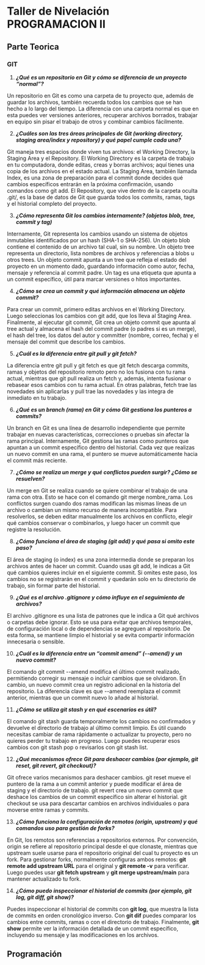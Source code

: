 # Taller de Nivelación PROGRAMACION II
## Parte Teorica

### GIT

1. ***¿Qué es un repositorio en Git y cómo se diferencia de un proyecto “normal”?***

Un repositorio en Git es como una carpeta de tu proyecto que, además de guardar los archivos, también recuerda todos los cambios que se han hecho a lo largo del tiempo. La diferencia con una carpeta normal es que en esta puedes ver versiones anteriores, recuperar archivos borrados, trabajar en equipo sin pisar el trabajo de otros y combinar cambios fácilmente.

2. ***¿Cuáles son las tres áreas principales de Git (working directory, staging area/index y repository) y qué papel cumple cada una?***

Git maneja tres espacios donde viven tus archivos: el Working Directory, la Staging Area y el Repository. El Working Directory es la carpeta de trabajo en tu computadora, donde editas, creas y borras archivos; aquí tienes una copia de los archivos en el estado actual. La Staging Area, también llamada Index, es una zona de preparación para el commit donde decides qué cambios específicos entrarán en la próxima confirmación, usando comandos como git add. El Repository, que vive dentro de la carpeta oculta .git/, es la base de datos de Git que guarda todos los commits, ramas, tags y el historial completo del proyecto.

3. ***¿Cómo representa Git los cambios internamente? (objetos blob, tree, commit y tag)***

Internamente, Git representa los cambios usando un sistema de objetos inmutables identificados por un hash (SHA-1 o SHA-256). Un objeto blob contiene el contenido de un archivo tal cual, sin su nombre. Un objeto tree representa un directorio, lista nombres de archivos y referencias a blobs u otros trees. Un objeto commit apunta a un tree que refleja el estado del proyecto en un momento dado, guardando información como autor, fecha, mensaje y referencia al commit padre. Un tag es una etiqueta que apunta a un commit específico, útil para marcar versiones o hitos importantes.

4. ***¿Cómo se crea un commit y qué información almacena un objeto commit?***

Para crear un commit, primero editas archivos en el Working Directory. Luego seleccionas los cambios con git add, que los lleva al Staging Area. Finalmente, al ejecutar git commit, Git crea un objeto commit que apunta al tree actual y almacena el hash del commit padre (o padres si es un merge), el hash del tree, los datos del autor y committer (nombre, correo, fecha) y el mensaje del commit que describe los cambios.

5. ***¿Cuál es la diferencia entre git pull y git fetch?***

La diferencia entre git pull y git fetch es que git fetch descarga commits, ramas y objetos del repositorio remoto pero no los fusiona con tu rama actual, mientras que git pull realiza un fetch y, además, intenta fusionar o rebasear esos cambios con tu rama actual. En otras palabras, fetch trae las novedades sin aplicarlas y pull trae las novedades y las integra de inmediato en tu trabajo.

6. ***¿Qué es un branch (rama) en Git y cómo Git gestiona los punteros a commits?***

Un branch en Git es una línea de desarrollo independiente que permite trabajar en nuevas características, correcciones o pruebas sin afectar la rama principal. Internamente, Git gestiona las ramas como punteros que apuntan a un commit específico dentro del historial. Cada vez que realizas un nuevo commit en una rama, el puntero se mueve automáticamente hacia el commit más reciente.

7. ***¿Cómo se realiza un merge y qué conflictos pueden surgir? ¿Cómo se resuelven?***

Un merge en Git se realiza cuando se quiere combinar el trabajo de una rama con otra. Esto se hace con el comando git merge nombre_rama. Los conflictos surgen cuando dos ramas modifican las mismas líneas de un archivo o cambian un mismo recurso de manera incompatible. Para resolverlos, se deben editar manualmente los archivos en conflicto, elegir qué cambios conservar o combinarlos, y luego hacer un commit que registre la resolución.

8. ***¿Cómo funciona el área de staging (git add) y qué pasa si omito este paso?***

El área de staging (o index) es una zona intermedia donde se preparan los archivos antes de hacer un commit. Cuando usas git add, le indicas a Git qué cambios quieres incluir en el siguiente commit. Si omites este paso, los cambios no se registrarán en el commit y quedarán solo en tu directorio de trabajo, sin formar parte del historial.

9. ***¿Qué es el archivo .gitignore y cómo influye en el seguimiento de archivos?***

El archivo .gitignore es una lista de patrones que le indica a Git qué archivos o carpetas debe ignorar. Esto se usa para evitar que archivos temporales, de configuración local o de dependencias se agreguen al repositorio. De esta forma, se mantiene limpio el historial y se evita compartir información innecesaria o sensible.

10. ***¿Cuál es la diferencia entre un “commit amend” (--amend) y un nuevo commit?***

El comando git commit --amend modifica el último commit realizado, permitiendo corregir su mensaje o incluir cambios que se olvidaron. En cambio, un nuevo commit crea un registro adicional en la historia del repositorio. La diferencia clave es que --amend reemplaza el commit anterior, mientras que un commit nuevo lo añade al historial.

11. ***¿Cómo se utiliza git stash y en qué escenarios es útil?***

El comando git stash guarda temporalmente los cambios no confirmados y devuelve el directorio de trabajo al último commit limpio. Es útil cuando necesitas cambiar de rama rápidamente o actualizar tu proyecto, pero no quieres perder tu trabajo en progreso. Luego puedes recuperar esos cambios con git stash pop o revisarlos con git stash list.

12. ***¿Qué mecanismos ofrece Git para deshacer cambios (por ejemplo, git reset, git revert, git checkout)?***

Git ofrece varios mecanismos para deshacer cambios. git reset mueve el puntero de la rama a un commit anterior y puede modificar el área de staging y el directorio de trabajo. git revert crea un nuevo commit que deshace los cambios de un commit específico sin alterar el historial. git checkout se usa para descartar cambios en archivos individuales o para moverse entre ramas y commits.

13. ***¿Cómo funciona la configuración de remotos (origin, upstream) y qué comandos uso para gestión de forks?***

En Git, los remotos son referencias a repositorios externos. Por convención, origin se refiere al repositorio principal desde el que clonaste, mientras que upstream suele usarse para el repositorio original del cual tu proyecto es un fork. Para gestionar forks, normalmente configuras ambos remotos: **git remote add upstream URL** para el original y **git remote -v** para verificar. Luego puedes usar **git fetch upstream** y **git merge upstream/main** para mantener actualizado tu fork.

14.  ***¿Cómo puedo inspeccionar el historial de commits (por ejemplo, git log, git diff, git show)?***

Puedes inspeccionar el historial de commits con **git log**, que muestra la lista de commits en orden cronológico inverso. Con **git dif** puedes comparar los cambios entre commits, ramas o con el directorio de trabajo. Finalmente, **git show** permite ver la información detallada de un commit específico, incluyendo su mensaje y las modificaciones en los archivos.

## Programación